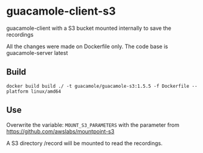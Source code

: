 # guacamole-client-s3
guacamole-client with a S3 bucket mounted internally to save the recordings

All the changes were made on Dockerfile only. The code base is guacamole-server latest

## Build

`docker build build ./ -t guacamole/guacamole-s3:1.5.5 -f Dockerfile --platform linux/amd64`


## Use

Overwrite the variable: `MOUNT_S3_PARAMETERS` with the parameter from https://github.com/awslabs/mountpoint-s3

A S3 directory /record will be mounted to read the recordings. 
